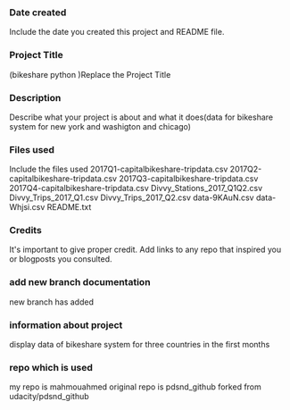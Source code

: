 ### Date created
Include the date you created this project and README file.

### Project Title
(bikeshare python )Replace the Project Title

### Description
Describe what your project is about and what it does(data for bikeshare system for new york and washigton and chicago)

### Files used
Include the files used
2017Q1-capitalbikeshare-tripdata.csv
2017Q2-capitalbikeshare-tripdata.csv
2017Q3-capitalbikeshare-tripdata.csv
2017Q4-capitalbikeshare-tripdata.csv
Divvy_Stations_2017_Q1Q2.csv
Divvy_Trips_2017_Q1.csv
Divvy_Trips_2017_Q2.csv
data-9KAuN.csv
data-Whjsi.csv
README.txt

### Credits
It's important to give proper credit. Add links to any repo that inspired you or blogposts you consulted.
### add new branch documentation
new branch has added 
### information about project 
display data of bikeshare system for three countries in the first months
### repo which is used
my repo is mahmouahmed
original repo is pdsnd_github forked from udacity/pdsnd_github

